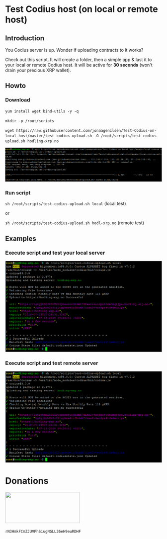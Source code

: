 # Test Codius host (on local or remote host)

## Introduction
You Codius server is up. Wonder if uploading contracts to it works?

Check out this script. It will create a folder, then a simple app & last it to your local or remote Codius host. It will be active for **30 seconds** (won't drain your precious XRP wallet).

## Howto

### Download
`yum install wget bind-utils -y -q`

`mkdir -p /root/scripts`

`wget https://raw.githubusercontent.com/jonaagenilsen/Test-Codius-on-local-host/master/test-codius-upload.sh -O /root/scripts/test-codius-upload.sh hodling-xrp.no`

![screen](https://github.com/jonaagenilsen/Test-Codius-on-local-host/blob/master/fetch_test-codius-upload.sh.png)

### Run script
`sh /root/scripts/test-codius-upload.sh local` (local test)

or

`sh /root/scripts/test-codius-upload.sh hodl-xrp.no` (remote test)

## Examples
### Execute script and test your local server
![screen](https://github.com/jonaagenilsen/Test-Codius-on-local-host/blob/master/test_local.png)

### Execute script and test remote server
![screen](https://github.com/jonaagenilsen/Test-Codius-on-local-host/blob/master/test_local.png)

# Donations
[<img src="https://xrptipbot.nodum.io/static/tipbot%20card-min.png" data-canonical-src="https://www.xrptipbot.com/stats/user/account:jonaagenilsen/network:twitter/" width="240" height="100" />
](https://www.xrptipbot.com/stats/user/account:jonaagenilsen/network:twitter/)

`rN3HmkFCmZJUVPhSiugNGLL36eH9euRDHF`
